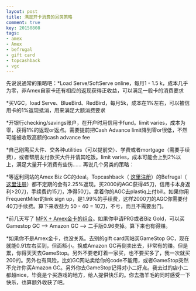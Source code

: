 ```yaml
---
layout: post
title: 满足开卡消费的另类策略
comment: true
key: 20150808
tags:
- amex
- Amex
- befrugal
- gift card
- topcashback
- vgc
---
```


先说说通常的策略吧：*Load Serve/SoftServe online，每月1 - 1.5 k，成本几乎为零，非Amex自家卡还有相应的返现获得正收益，可以满足一般卡的消费要求

	
*买VGC，load Serve、BlueBird、RedBird，每月5k，成本在1%左右，可以被信用卡的1%返现抵消，用来满足大额消费要求

	
*开银行checking/savings账户，在开户时用信用卡fund。limit varies，成本为零，获得1%的返现or返点。需要提前把Cash Advance limit降到零or很低，不然可能被收取高额的cash advance fee

	
*自己刚需买大件、交各种utilities（可以提前交）、学费或者mortgage（需要手续费），或者帮朋友付款买大件并请其吃饭。limit varies，成本可能会上到2%以上，满足大量开卡消费有些伤……
再说几个另类的策略：

*等返利网站的Amex Biz GC的deal。Topcashback（
[这里注册](http://www.topcashback.com/ref/shamrock)）的Befrugal（
[这里注册](http://www.befrugal.com/cashback/?ref=TXOQJGI)）都不定期的会有2.25%返现。买2000的AGC获得45刀，信用卡本身返利>20刀，手续费约15刀，净得50刀。拿着你的AGC去plastiq上付bill。如果你用FrequentMiler的link sign up，是1.99%的手续费，这样2000刀的AGC你需要付40刀手续费。算下来收益为 50 - 40 = 10刀，不亏，而且不需要出门。

	
*前几天写了
[MPX + Amex金卡的组合](https://willguxy.wordpress.com/2015/08/05/amex%E9%87%91%E5%8D%A1mpx%E7%BB%84%E5%90%88/)。如果你申请PRG或者Biz Gold，可以买Gamestop GC --> Amazon GC --> 二手版0.96卖掉。算下来也有得赚。

	
*如果你不是Amex金卡，也没关系。去别的gift card网站买GameStop GC，现在就能0.91左右买到，但面额小。换成Amazon GC再倒卖出去，非常有的赚。但是累，你得天天去GameStop。另外不要老盯着一家买，也不要买多了，我一次就买200的。另外也有风险，比如GC网站卖给你的code不能用，或者GameStop突然不允许你买Amazon GC。另外你去GameStop记得对小二好点。我去过的店小二都超nice，毕竟是个买游戏的地方，给人提供快乐的。你去撸羊毛的同时感受一下快乐，也算额外收获了吧。
